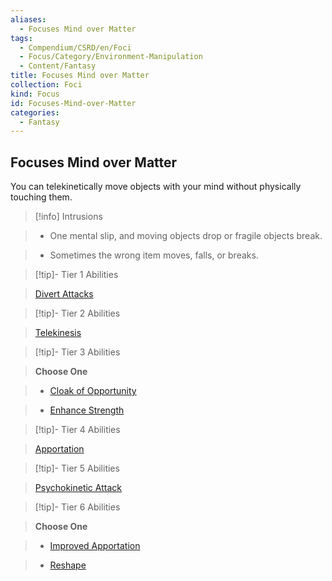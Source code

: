 ```yaml
---
aliases:
  - Focuses Mind over Matter
tags:
  - Compendium/CSRD/en/Foci
  - Focus/Category/Environment-Manipulation
  - Content/Fantasy
title: Focuses Mind over Matter
collection: Foci
kind: Focus
id: Focuses-Mind-over-Matter
categories:
  - Fantasy
---
```

## Focuses Mind over Matter    
You can telekinetically move objects with your mind without physically touching them.    
  
>[!info] Intrusions    
>- One mental slip, and moving objects drop or fragile objects break.    
>- Sometimes the wrong item moves, falls, or breaks.    
  
  
>[!tip]- Tier 1 Abilities    
> [Divert Attacks](Divert-Attacks.md)    
  
  
>[!tip]- Tier 2 Abilities    
> [Telekinesis](Telekinesis.md)    
  
  
>[!tip]- Tier 3 Abilities    
> **Choose One**    
>- [Cloak of Opportunity](Cloak-of-Opportunity.md)    
>- [Enhance Strength](Enhance-Strength.md)    
  
  
>[!tip]- Tier 4 Abilities    
> [Apportation](Apportation.md)    
  
  
>[!tip]- Tier 5 Abilities    
> [Psychokinetic Attack](Psychokinetic-Attack.md)    
  
  
>[!tip]- Tier 6 Abilities    
> **Choose One**    
>- [Improved Apportation](Improved-Apportation.md)    
>- [Reshape](Reshape.md)
